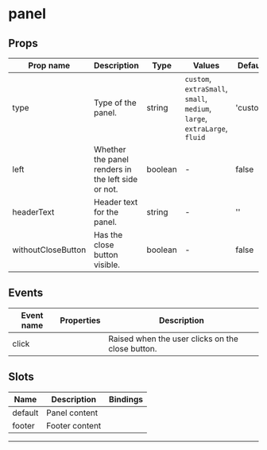 # panel

## Props

| Prop name          | Description                                        | Type    | Values                                                                    | Default  |
| ------------------ | -------------------------------------------------- | ------- | ------------------------------------------------------------------------- | -------- |
| type               | Type of the panel.                                 | string  | `custom`, `extraSmall`, `small`, `medium`, `large`, `extraLarge`, `fluid` | 'custom' |
| left               | Whether the panel renders in the left side or not. | boolean | -                                                                         | false    |
| headerText         | Header text for the panel.                         | string  | -                                                                         | ''       |
| withoutCloseButton | Has the close button visible.                      | boolean | -                                                                         | false    |

## Events

| Event name | Properties | Description                                      |
| ---------- | ---------- | ------------------------------------------------ |
| click      |            | Raised when the user clicks on the close button. |

## Slots

| Name    | Description    | Bindings |
| ------- | -------------- | -------- |
| default | Panel content  |          |
| footer  | Footer content |          |

---
